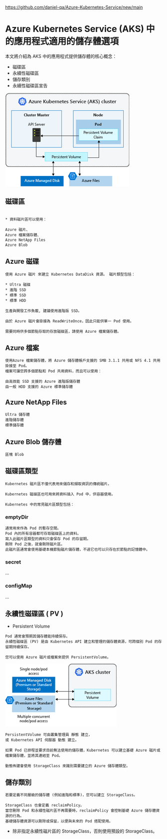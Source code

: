 https://github.com/daniel-qa/Azure-Kubernetes-Service/new/main

# Azure Kubernetes Service (AKS) 中的應用程式適用的儲存體選項

本文將介紹為 AKS 中的應用程式提供儲存體的核心概念：

* 磁碟區
* 永續性磁碟區
* 儲存類別
* 永續性磁碟區宣告

![](https://github.com/daniel-qa/Azure-Kubernetes-Service/blob/main/PIC/aks-storage-options.png?raw=true)

## 磁碟區
```

* 資料磁片區可以使用：

Azure 磁片、
Azure 檔案儲存體、
Azure NetApp Files
Azure Blob

```
## Azure 磁碟
```
使用 Azure 磁片 來建立 Kubernetes DataDisk 資源。 磁片類型包括：

* Ultra 磁碟
* 進階 SSD
* 標準 SSD
* 標準 HDD

生產與開發工作負載, 建議使用進階版 SSD。

由於 Azure 磁片會掛接為 ReadWriteOnce，因此只能供單一 Pod 使用。 

需要同時供多個節點存取的存放磁碟區，請使用 Azure 檔案儲存體。

```

## Azure 檔案

```
使用Azure 檔案儲存體，將 Azure 儲存體帳戶支援的 SMB 3.1.1 共用或 NFS 4.1 共用掛接至 Pod。 
檔案可讓您跨多個節點和 Pod 共用資料，而且可以使用：

由高效能 SSD 支援的 Azure 進階版儲存體
由一般 HDD 支援的 Azure 標準儲存體

```
## Azure NetApp Files
```
Ultra 儲存體
進階儲存體
標準儲存體
```

## Azure Blob 儲存體
```
區塊 Blob
```
## 磁碟區類型
```
Kubernetes 磁片區不僅代表用來儲存和擷取資訊的傳統磁片。 

Kubernetes 磁碟區也可用來將資料插入 Pod 中，供容器使用。

Kubernetes 中的常見磁片區類型包括：
```

### emptyDir
```
通常用來作為 Pod 的暫存空間。 
Pod 內的所有容器都可存取磁碟區上的資料。 
寫入此磁片區類型的資料只會保存 Pod 的存留期。
刪除 Pod 之後，就會刪除磁片區。
此磁片區通常會使用基礎本機節點磁片儲存體，不過它也可以只存在於節點的記憶體中。
```

### secret
...

### configMap
...

## 永續性磁碟區  ( PV )

* Persistent Volume
```
Pod 通常會預期其儲存體能持續保存。 
永續性磁碟區 (PV) 是由 Kubernetes API 建立和管理的儲存體資源，可跨個別 Pod 的存留期持續保存。

您可以使用 Azure 磁片或檔案來提供 PersistentVolume。 

```

![](https://github.com/daniel-qa/Azure-Kubernetes-Service/blob/main/PIC/persistent-volumes.png?raw=true)


```
PersistentVolume 可由叢集管理員 靜態 建立，
或 Kubernetes API 伺服器 動態 建立。 

如果 Pod 已排程並要求目前無法使用的儲存體，Kubernetes 可以建立基礎 Azure 磁片或檔案儲存體，並將其連結至 Pod。 

動態佈建會使用 StorageClass 來識別需要建立的 Azure 儲存體類型。
```

## 儲存類別
```
若要定義不同層級的儲存體 (例如進階和標準)，您可以建立 StorageClass。

StorageClass 也會定義 reclaimPolicy。 
當您刪除 Pod 和永續性磁片區不再需要時，reclaimPolicy 會控制基礎 Azure 儲存體資源的行為。 
基礎儲存體資源可以刪除或保留，以便與未來的 Pod 搭配使用。
```



* 除非指定永續性磁片區的 StorageClass，否則使用預設的 StorageClass。 

